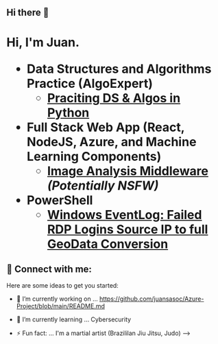## Hi there 👋

<h1>Hi, I'm Juan.

- <b>Data Structures and Algorithms Practice (AlgoExpert)</b>
  - [Praciting DS & Algos in Python](https://github.com/joshmadakor1/Algorithms-Practice)
- <b>Full Stack Web App (React, NodeJS, Azure, and Machine Learning Components)</b>
  - [Image Analysis Middleware](https://github.com/joshmadakor1/4chan-Image-Analysis-Middleware-C964) <b><i>(Potentially NSFW)</b></i>
- <b>PowerShell</b>
  - [Windows EventLog: Failed RDP Logins Source IP to full GeoData Conversion](https://github.com/juansasoc/Azure-Project/blob/main/README.md)
  



<h2> 🤳 Connect with me:</h2>



[linkedin]: https://www.linkedin.com/in/juan-rivera-2b434b7b/



Here are some ideas to get you started:

- 🔭 I’m currently working on ... https://github.com/juansasoc/Azure-Project/blob/main/README.md 
- 🌱 I’m currently learning ... Cybersecurity

- ⚡ Fun fact: ... I'm a martial artist (Brazililan Jiu Jitsu, Judo)
-->

